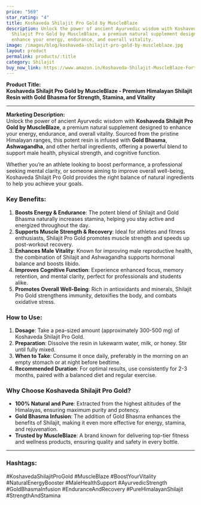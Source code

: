 ```yaml
---
price: "569"
star_rating: "4"
title: Koshaveda Shilajit Pro Gold by MuscleBlaze
description: Unlock the power of ancient Ayurvedic wisdom with Koshaveda
  Shilajit Pro Gold by MuscleBlaze, a premium natural supplement designed to
  enhance your energy, endurance, and overall vitality.
image: /images/blog/koshaveda-shilajit-pro-gold-by-muscleblaze.jpg
layout: product
permalink: products/:title
category: Shilajit
buy_now_link: https://www.amazon.in/Koshaveda-Shilajit-MuscleBlaze-Fortified-Ashwagandha/dp/B0CVN9TQQW/ref=sr_1_10?crid=1YY2DLXEMCWUZ&tag=ayushmonk-21
---
```

**Product Title:**  
**Koshaveda Shilajit Pro Gold by MuscleBlaze - Premium Himalayan Shilajit Resin with Gold Bhasma for Strength, Stamina, and Vitality**

---

**Marketing Description:**  
Unlock the power of ancient Ayurvedic wisdom with **Koshaveda Shilajit Pro Gold by MuscleBlaze**, a premium natural supplement designed to enhance your energy, endurance, and overall vitality. Sourced from the pristine Himalayan ranges, this potent resin is infused with **Gold Bhasma**, **Ashwagandha**, and other herbal ingredients, offering a powerful blend to support male health, physical strength, and cognitive function.

Whether you’re an athlete looking to boost performance, a professional seeking mental clarity, or someone aiming to improve overall well-being, Koshaveda Shilajit Pro Gold provides the right balance of natural ingredients to help you achieve your goals.

### **Key Benefits**:
1. **Boosts Energy & Endurance**: The potent blend of Shilajit and Gold Bhasma naturally increases stamina, helping you stay active and energized throughout the day.
2. **Supports Muscle Strength & Recovery**: Ideal for athletes and fitness enthusiasts, Shilajit Pro Gold promotes muscle strength and speeds up post-workout recovery.
3. **Enhances Male Vitality**: Known for improving male reproductive health, the combination of Shilajit and Ashwagandha supports hormonal balance and boosts libido.
4. **Improves Cognitive Function**: Experience enhanced focus, memory retention, and mental clarity, perfect for professionals and students alike.
5. **Promotes Overall Well-Being**: Rich in antioxidants and minerals, Shilajit Pro Gold strengthens immunity, detoxifies the body, and combats oxidative stress.

### **How to Use**:
1. **Dosage**: Take a pea-sized amount (approximately 300-500 mg) of Koshaveda Shilajit Pro Gold.
2. **Preparation**: Dissolve the resin in lukewarm water, milk, or honey. Stir until fully mixed.
3. **When to Take**: Consume it once daily, preferably in the morning on an empty stomach or at night before bedtime.
4. **Recommended Duration**: For optimal results, use consistently for 2-3 months, paired with a balanced diet and regular exercise.

### **Why Choose Koshaveda Shilajit Pro Gold?**
- **100% Natural and Pure**: Extracted from the highest altitudes of the Himalayas, ensuring maximum purity and potency.
- **Gold Bhasma Infusion**: The addition of Gold Bhasma enhances the benefits of Shilajit, making it even more effective for energy, stamina, and rejuvenation.
- **Trusted by MuscleBlaze**: A brand known for delivering top-tier fitness and wellness products, ensuring quality and safety in every bottle.

---

### **Hashtags**:
#KoshavedaShilajitProGold #MuscleBlaze #BoostYourVitality #NaturalEnergyBooster #MaleHealthSupport #AyurvedicStrength #GoldBhasmaInfusion #EnduranceAndRecovery #PureHimalayanShilajit #StrengthAndStamina

